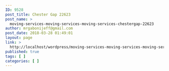 ```yaml
---
ID: 9528
post_title: Chester Gap 22623
post_name: >
  moving-services-moving-services-moving-services-chestergap-22623
author: mrgabonijeff@gmail.com
post_date: 2018-03-28 01:49:01
layout: page
link: >
  http://localhost/wordpress/moving-services-moving-services-moving-services-chestergap-22623/
published: true
tags: [ ]
categories: [ ]
---
```

